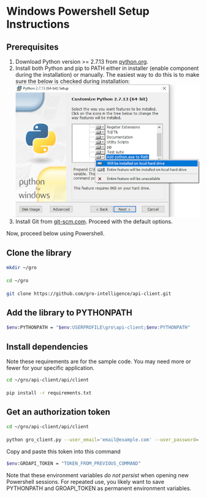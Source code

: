 # Windows Powershell Setup Instructions

## Prerequisites

1. Download Python version >= 2.7.13 from [python.org](https://www.python.org/downloads/windows/).
2. Install both Python and pip to PATH either in installer (enable component during the installation) or manually. The easiest way to do this is to make sure the below is checked during installation: ![readme_add_python_to_path_installer](readme_add_python_to_path_installer.png)
3. Install Git from [git-scm.com](https://git-scm.com/download/win). Proceed with the default options.

Now, proceed below using Powershell.

## Clone the library

```sh
mkdir ~/gro

cd ~/gro

git clone https://github.com/gro-intelligence/api-client.git
```

## Add the library to PYTHONPATH

```sh
$env:PYTHONPATH = "$env:USERPROFILE\gro\api-client;$env:PYTHONPATH"
```

## Install dependencies

Note these requirements are for the sample code. You may need more or fewer for your specific application.

```sh
cd ~/gro/api-client/api/client

pip install -r requirements.txt
```

## Get an authorization token

```sh
cd ~/gro/api-client/api/client

python gro_client.py --user_email='email@example.com' --user_password='securePassword'  --print_token
```

Copy and paste this token into this command

```sh
$env:GROAPI_TOKEN = "TOKEN_FROM_PREVIOUS_COMMAND"
```

Note that these environment variables *do not persist* when opening new Powershell sessions. For repeated use, you likely want to save PYTHONPATH and GROAPI_TOKEN as permanent environment variables.